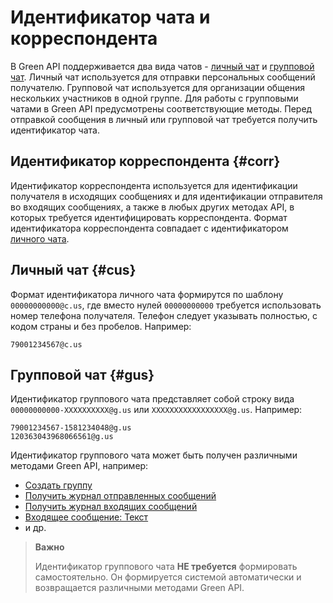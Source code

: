 # Идентификатор чата и корреспондента

В Green&nbsp;API поддерживается два вида чатов - [личный чат](#cus) и [групповой чат](#gus).
Личный чат используется для отправки персональных сообщений получателю. Групповой чат используется для организации общения нескольких участников в одной группе. Для работы с групповыми чатами в Green&nbsp;API предусмотрены соответствующие методы. 
Перед отправкой сообщения в личный или групповой чат требуется получить идентификатор чата.

## Идентификатор корреспондента {#corr}
Идентификатор корреспондента используется для идентификации получателя в исходящих сообщениях и для идентификации отправителя во входящих сообщениях, а также в любых других методах API, в которых требуется идентифицировать корреспондента. Формат идентификатора корреспондента совпадает с идентификатором [личного чата](#cus).

## Личный чат {#cus}
Формат идентификатора личного чата формирутся по шаблону `00000000000@c.us`, где вместо нулей `00000000000` требуется использовать номер телефона получателя. Телефон следует указывать полностью, с кодом страны и без пробелов. Например:

```
79001234567@c.us
```

## Групповой чат {#gus}
Идентификатор группового чата представляет собой строку вида `00000000000-XXXXXXXXXX@g.us` или `XXXXXXXXXXXXXXXXX@g.us`. Например:

```
79001234567-1581234048@g.us
120363043968066561@g.us
```

Идентификатор группового чата может быть получен различными методами Green&nbsp;API, например:

- [Создать группу](groups/CreateGroup.md)
- [Получить журнал отправленных сообщений](journals/LastOutgoingMessages.md)
- [Получить журнал входящих сообщений](journals/LastIncomingMessages.md)
- [Входящее сообщение: Текст](receiving/notifications-format/incoming-message/TextMessage.md)
- и др.

> **Важно**
>
> Идентификатор группового чата **НЕ требуется** формировать самостоятельно. Он формируется системой автоматически и возвращается различными методами Green&nbsp;API.
